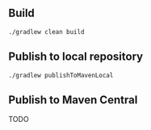 ## Build

```
./gradlew clean build
```

## Publish to local repository

```
./gradlew publishToMavenLocal
```

## Publish to Maven Central

TODO